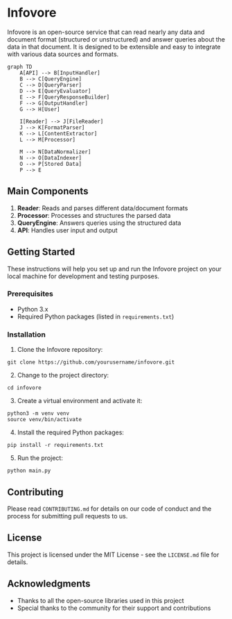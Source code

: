 # Infovore

Infovore is an open-source service that can read nearly any data and document format (structured or unstructured) and answer queries about the data in that document. It is designed to be extensible and easy to integrate with various data sources and formats.


```mermaid
graph TD
    A[API] --> B[InputHandler]
    B --> C[QueryEngine]
    C --> D[QueryParser]
    D --> E[QueryEvaluator]
    E --> F[QueryResponseBuilder]
    F --> G[OutputHandler]
    G --> H[User]

    I[Reader] --> J[FileReader]
    J --> K[FormatParser]
    K --> L[ContentExtractor]
    L --> M[Processor]

    M --> N[DataNormalizer]
    N --> O[DataIndexer]
    O --> P[Stored Data]
    P --> E
```

## Main Components

1. **Reader**: Reads and parses different data/document formats
2. **Processor**: Processes and structures the parsed data
3. **QueryEngine**: Answers queries using the structured data
4. **API**: Handles user input and output

## Getting Started

These instructions will help you set up and run the Infovore project on your local machine for development and testing purposes.

### Prerequisites

* Python 3.x
* Required Python packages (listed in `requirements.txt`)

### Installation

1. Clone the Infovore repository:

```
git clone https://github.com/yourusername/infovore.git
```

2. Change to the project directory:

```
cd infovore
```

3. Create a virtual environment and activate it:

```
python3 -m venv venv
source venv/bin/activate
```

4. Install the required Python packages:

```
pip install -r requirements.txt
```

5. Run the project:

```
python main.py
```

## Contributing

Please read `CONTRIBUTING.md` for details on our code of conduct and the process for submitting pull requests to us.

## License

This project is licensed under the MIT License - see the `LICENSE.md` file for details.

## Acknowledgments

* Thanks to all the open-source libraries used in this project
* Special thanks to the community for their support and contributions
